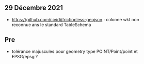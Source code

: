 ## 29 Décembre 2021
- https://github.com/cividi/frictionless-geojson : colonne wkt non reconnue ans le standard TableSchema

## Pre
- tolérance majuscules pour geometry type POINT/Point/point et EPSG/epsg ?